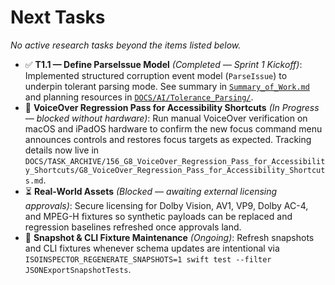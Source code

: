 # Next Tasks

*No active research tasks beyond the items listed below.*
- ✅ **T1.1 — Define ParseIssue Model** _(Completed — Sprint 1 Kickoff)_: Implemented structured corruption event model (`ParseIssue`) to underpin tolerant parsing mode. See summary in [`Summary_of_Work.md`](./Summary_of_Work.md) and planning resources in [`DOCS/AI/Tolerance_Parsing/`](../AI/Tolerance_Parsing/README.md).
- 🚧 **VoiceOver Regression Pass for Accessibility Shortcuts** _(In Progress — blocked without hardware)_: Run manual VoiceOver verification on macOS and iPadOS hardware to confirm the new focus command menu announces controls and restores focus targets as expected. Tracking details now live in `DOCS/TASK_ARCHIVE/156_G8_VoiceOver_Regression_Pass_for_Accessibility_Shortcuts/G8_VoiceOver_Regression_Pass_for_Accessibility_Shortcuts.md`.
- ⏳ **Real-World Assets** _(Blocked — awaiting external licensing approvals)_: Secure licensing for Dolby Vision, AV1, VP9, Dolby AC-4, and MPEG-H fixtures so synthetic payloads can be replaced and regression baselines refreshed once approvals land.
- 🔄 **Snapshot & CLI Fixture Maintenance** _(Ongoing)_: Refresh snapshots and CLI fixtures whenever schema updates are intentional via `ISOINSPECTOR_REGENERATE_SNAPSHOTS=1 swift test --filter JSONExportSnapshotTests`.

